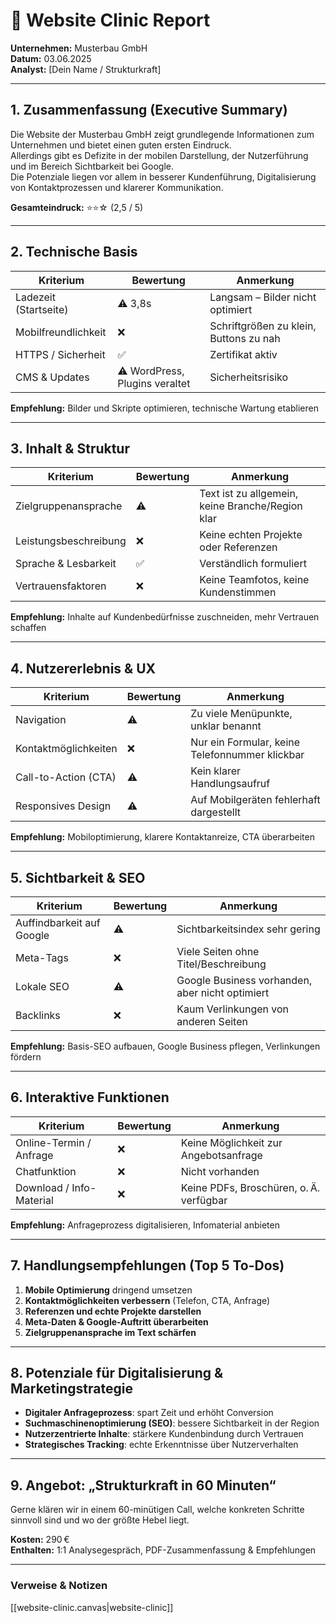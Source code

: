 # 🧾 Website Clinic Report  
**Unternehmen:** Musterbau GmbH  
**Datum:** 03.06.2025  
**Analyst:** [Dein Name / Strukturkraft]

---

## 1. Zusammenfassung (Executive Summary)

Die Website der Musterbau GmbH zeigt grundlegende Informationen zum Unternehmen und bietet einen guten ersten Eindruck.  
Allerdings gibt es Defizite in der mobilen Darstellung, der Nutzerführung und im Bereich Sichtbarkeit bei Google.  
Die Potenziale liegen vor allem in besserer Kundenführung, Digitalisierung von Kontaktprozessen und klarerer Kommunikation.

**Gesamteindruck:**
⭐️⭐️☆ (2,5 / 5)

---

## 2. Technische Basis

| Kriterium | Bewertung | Anmerkung |
|----------|-----------|-----------|
| Ladezeit (Startseite) | ⚠️ 3,8s | Langsam – Bilder nicht optimiert |
| Mobilfreundlichkeit | ❌ | Schriftgrößen zu klein, Buttons zu nah |
| HTTPS / Sicherheit | ✅ | Zertifikat aktiv |
| CMS & Updates | ⚠️ WordPress, Plugins veraltet | Sicherheitsrisiko |

**Empfehlung:** Bilder und Skripte optimieren, technische Wartung etablieren

---

## 3. Inhalt & Struktur

| Kriterium             | Bewertung | Anmerkung                                        |
| --------------------- | --------- | ------------------------------------------------ |
| Zielgruppenansprache  | ⚠️        | Text ist zu allgemein, keine Branche/Region klar |
| Leistungsbeschreibung | ❌         | Keine echten Projekte oder Referenzen            |
| Sprache & Lesbarkeit  | ✅         | Verständlich formuliert                          |
| Vertrauensfaktoren    | ❌         | Keine Teamfotos, keine Kundenstimmen             |

**Empfehlung:** Inhalte auf Kundenbedürfnisse zuschneiden, mehr Vertrauen schaffen

---

## 4. Nutzererlebnis & UX

| Kriterium | Bewertung | Anmerkung |
|----------|-----------|-----------|
| Navigation | ⚠️ | Zu viele Menüpunkte, unklar benannt |
| Kontaktmöglichkeiten | ❌ | Nur ein Formular, keine Telefonnummer klickbar |
| Call-to-Action (CTA) | ⚠️ | Kein klarer Handlungsaufruf |
| Responsives Design | ⚠️ | Auf Mobilgeräten fehlerhaft dargestellt |

**Empfehlung:** Mobiloptimierung, klarere Kontaktanreize, CTA überarbeiten

---

## 5. Sichtbarkeit & SEO

| Kriterium | Bewertung | Anmerkung |
|----------|-----------|-----------|
| Auffindbarkeit auf Google | ⚠️ | Sichtbarkeitsindex sehr gering |
| Meta-Tags | ❌ | Viele Seiten ohne Titel/Beschreibung |
| Lokale SEO | ⚠️ | Google Business vorhanden, aber nicht optimiert |
| Backlinks | ❌ | Kaum Verlinkungen von anderen Seiten |

**Empfehlung:** Basis-SEO aufbauen, Google Business pflegen, Verlinkungen fördern

---

## 6. Interaktive Funktionen

| Kriterium | Bewertung | Anmerkung |
|----------|-----------|-----------|
| Online-Termin / Anfrage | ❌ | Keine Möglichkeit zur Angebotsanfrage |
| Chatfunktion | ❌ | Nicht vorhanden |
| Download / Info-Material | ❌ | Keine PDFs, Broschüren, o. Ä. verfügbar |

**Empfehlung:** Anfrageprozess digitalisieren, Infomaterial anbieten

---

## 7. Handlungsempfehlungen (Top 5 To-Dos)

1. **Mobile Optimierung** dringend umsetzen
2. **Kontaktmöglichkeiten verbessern** (Telefon, CTA, Anfrage)
3. **Referenzen und echte Projekte darstellen**
4. **Meta-Daten & Google-Auftritt überarbeiten**
5. **Zielgruppenansprache im Text schärfen**

---

## 8. Potenziale für Digitalisierung & Marketingstrategie

- **Digitaler Anfrageprozess**: spart Zeit und erhöht Conversion
- **Suchmaschinenoptimierung (SEO)**: bessere Sichtbarkeit in der Region
- **Nutzerzentrierte Inhalte**: stärkere Kundenbindung durch Vertrauen
- **Strategisches Tracking**: echte Erkenntnisse über Nutzerverhalten

---

## 9. Angebot: „Strukturkraft in 60 Minuten“

Gerne klären wir in einem 60-minütigen Call, welche konkreten Schritte sinnvoll sind und wo der größte Hebel liegt.

**Kosten:** 290 €  
**Enthalten:** 1:1 Analysegespräch, PDF-Zusammenfassung & Empfehlungen

---


### Verweise & Notizen
[[website-clinic.canvas|website-clinic]]